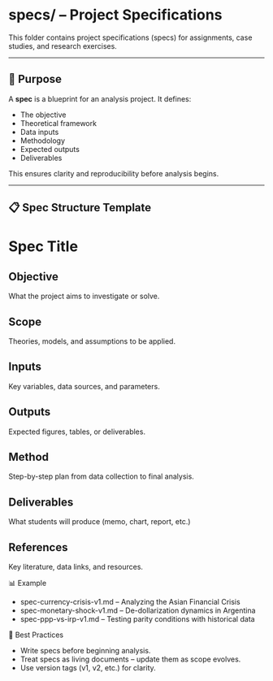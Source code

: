 # specs/ – Project Specifications

This folder contains project specifications (specs) for assignments, case studies, and research exercises.

---

## 📐 Purpose

A **spec** is a blueprint for an analysis project. It defines:

- The objective  
- Theoretical framework  
- Data inputs  
- Methodology  
- Expected outputs  
- Deliverables  

This ensures clarity and reproducibility before analysis begins.

---

## 📋 Spec Structure Template

# Spec Title

## Objective
What the project aims to investigate or solve.

## Scope
Theories, models, and assumptions to be applied.

## Inputs
Key variables, data sources, and parameters.

## Outputs
Expected figures, tables, or deliverables.

## Method
Step-by-step plan from data collection to final analysis.

## Deliverables
What students will produce (memo, chart, report, etc.)

## References
Key literature, data links, and resources.

📊 Example
* spec-currency-crisis-v1.md – Analyzing the Asian Financial Crisis
* spec-monetary-shock-v1.md – De-dollarization dynamics in Argentina
* spec-ppp-vs-irp-v1.md – Testing parity conditions with historical data

📎 Best Practices
* Write specs before beginning analysis.
* Treat specs as living documents – update them as scope evolves.
* Use version tags (v1, v2, etc.) for clarity.


